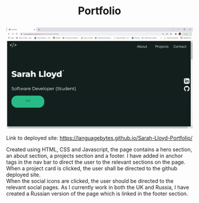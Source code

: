 # <p align = "center"> Portfolio </p>

<p align = "center"> 
<img src="Images/screenshot.gif" /> 
</p>

Link to deployed site: https://languagebytes.github.io/Sarah-Lloyd-Portfolio/

   Created using HTML, CSS and Javascript, the page contains a hero section, an about section, a projects section and a footer. I have added in anchor tags in the nav bar to direct the user to the relevant sections on the page. 
   When a project card is clicked, the user shall be directed to the github deployed site.  
   When the social icons are clicked, the user should be directed to the relevant social pages. 
   As I currently work in both the UK and Russia, I have created a Russian version of the page which is linked in the footer section. 




